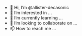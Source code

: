 - 👋 Hi, I’m @allister-decasonic
- 👀 I’m interested in ...
- 🌱 I’m currently learning ...
- 💞️ I’m looking to collaborate on ...
- 📫 How to reach me ...

<!---
allister-decasonic/allister-decasonic is a ✨ special ✨ repository because its `README.md` (this file) appears on your GitHub profile.
You can click the Preview link to take a look at your changes.
--->
